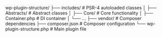 wp-plugin-structure/
├── includes/              # PSR-4 autoloaded classes
│   ├── Abstracts/         # Abstract classes
│   ├── Core/              # Core functionality 
│   ├── Container.php      # DI container
│   └── ...
├── vendor/                # Composer dependencies
├── composer.json          # Composer configuration
└── wp-plugin-structure.php # Main plugin file